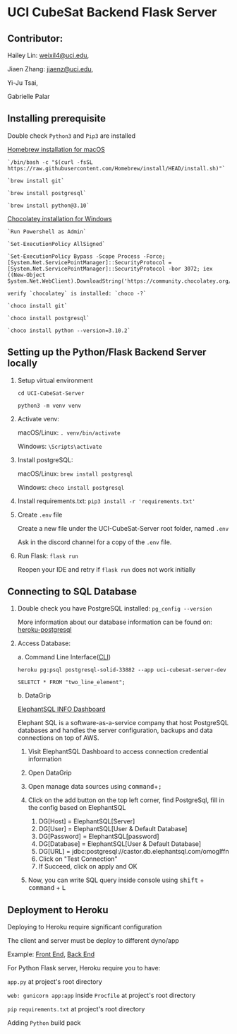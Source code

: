 # UCI CubeSat Backend Flask Server

## Contributor:

Hailey Lin: weixil4@uci.edu,

Jiaen Zhang: jiaenz@uci.edu,

Yi-Ju Tsai, 

Gabrielle Palar

## Installing prerequisite

Double check `Python3` and `Pip3` are installed

[Homebrew installation for macOS](https://brew.sh/)

    `/bin/bash -c "$(curl -fsSL https://raw.githubusercontent.com/Homebrew/install/HEAD/install.sh)"`

    `brew install git`

    `brew install postgresql`

    `brew install python@3.10`

[Chocolatey installation for Windows](https://chocolatey.org/install)

    `Run Powershell as Admin`

    `Set-ExecutionPolicy AllSigned`

    `Set-ExecutionPolicy Bypass -Scope Process -Force; [System.Net.ServicePointManager]::SecurityProtocol = [System.Net.ServicePointManager]::SecurityProtocol -bor 3072; iex ((New-Object System.Net.WebClient).DownloadString('https://community.chocolatey.org/install.ps1'))`

    verify `chocolatey` is installed: `choco -?`

    `choco install git`

    `choco install postgresql`

    `choco install python --version=3.10.2`

## Setting up the Python/Flask Backend Server locally

1. Setup virtual environment

    `cd UCI-CubeSat-Server`

    `python3 -m venv venv`


2. Activate venv: 

    macOS/Linux: `. venv/bin/activate`

    Windows: `\Scripts\activate`


3. Install postgreSQL:

   macOS/Linux: `brew install postgresql`

   Windows: `choco install postgresql`


4. Install requirements.txt: `pip3 install -r 'requirements.txt'`


5. Create `.env` file
    
    Create a new file under the UCI-CubeSat-Server root folder, named `.env`

    Ask in the discord channel for a copy of the `.env` file.


6. Run Flask: `flask run`

    Reopen your IDE and retry if `flask run` does not work initially

## Connecting to SQL Database

1. Double check you have PostgreSQL installed: `pg_config --version`

    More information about our database information can be found on: [heroku-postgresql](https://devcenter.heroku.com/articles/heroku-postgresql)


2. Access Database:
    
    a. Command Line Interface([CLI](https://devcenter.heroku.com/articles/heroku-cli))

       heroku pg:psql postgresql-solid-33882 --app uci-cubesat-server-dev
       
       SELETCT * FROM "two_line_element"; 

    b. DataGrip

   [ElephantSQL INFO Dashboard](https://api.elephantsql.com/console/67aa07b9-8289-4754-a566-920acca61de2/details?)
   
   Elephant SQL is a software-as-a-service company that host PostgreSQL databases and handles the server configuration, backups and data connections on top of AWS. 

   1. Visit ElephantSQL Dashboard to access connection credential information 
   
   2. Open DataGrip 
   
   3. Open manage data sources using <kbd>command</kbd>+<kbd>;</kbd>
   
   4. Click on the add button on the top left corner, find PostgreSql, fill in the config based on ElephantSQL
      1. DG[Host] = ElephantSQL[Server]
      2. DG[User] = ElephantSQL[User & Default Database]
      3. DG[Password] = ElephantSQL[password]
      4. DG[Database] = ElephantSQL[User & Default Database]
      5. DG[URL] = jdbc:postgresql://castor.db.elephantsql.com/omoglffn
      6. Click on "Test Connection" 
      7. If Succeed, click on apply and OK
      
   5. Now, you can write SQL query inside console using <kbd>shift</kbd> + <kbd>command</kbd> + <kbd>L</kbd>


## Deployment to Heroku

Deploying to Heroku require significant configuration

The client and server must be deploy to different dyno/app

Example: [Front End](https://uci-cubesat-dashboard.herokuapp.com/), [Back End](https://uci-cubesat-server.herokuapp.com/)

For Python Flask server, Heroku require you to have:

`app.py` at project's root directory

`web: gunicorn app:app` inside `Procfile` at project's root directory

`pip` `requirements.txt` at project's root directory

Adding `Python` build pack
